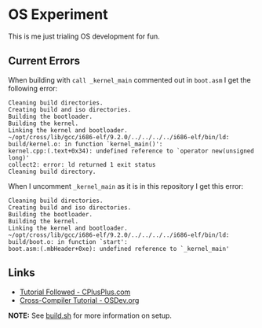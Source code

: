 # OS Experiment
This is me just trialing OS development for fun.

## Current Errors
When building with `call _kernel_main` commented out in `boot.asm` I get the following error:

```
Cleaning build directories.
Creating build and iso directories.
Building the bootloader.
Building the kernel.
Linking the kernel and bootloader.
~/opt/cross/lib/gcc/i686-elf/9.2.0/../../../../i686-elf/bin/ld: build/kernel.o: in function `kernel_main()':
kernel.cpp:(.text+0x34): undefined reference to `operator new(unsigned long)'
collect2: error: ld returned 1 exit status
Cleaning build directory.
```

When I uncomment `_kernel_main` as it is in this repository I get this error:

```
Cleaning build directories.
Creating build and iso directories.
Building the bootloader.
Building the kernel.
Linking the kernel and bootloader.
~/opt/cross/lib/gcc/i686-elf/9.2.0/../../../../i686-elf/bin/ld: build/boot.o: in function `start':
boot.asm:(.mbHeader+0xe): undefined reference to `_kernel_main'
```

## Links
- [Tutorial Followed - CPlusPlus.com](http://www.cplusplus.com/articles/zv07M4Gy/)
- [Cross-Compiler Tutorial - OSDev.org](https://wiki.osdev.org/GCC_Cross-Compiler)

**NOTE:** See [build.sh](build.sh) for more information on setup.
